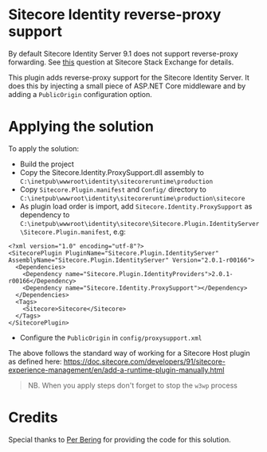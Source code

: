 ﻿# Sitecore Identity reverse-proxy support
By default Sitecore Identity Server 9.1 does not support reverse-proxy forwarding.
See [this](https://sitecore.stackexchange.com/questions/20841/identity-server-behind-reverse-proxy-not-reachable-by-cm) question at Sitecore Stack Exchange for details.

This plugin adds reverse-proxy support for the Sitecore Identity Server. It does this by injecting a small piece of ASP.NET Core middleware and by adding a `PublicOrigin` configuration option.

# Applying the solution
To apply the solution:
- Build the project
- Copy the Sitecore.Identity.ProxySupport.dll assembly to `C:\inetpub\wwwroot\identity\sitecoreruntime\production`
- Copy `Sitecore.Plugin.manifest` and `Config/` directory to `C:\inetpub\wwwroot\identity\sitecoreruntime\production\sitecore`
- As plugin load order is import, add `Sitecore.Identity.ProxySupport` as dependency to `C:\inetpub\wwwroot\identity\sitecore\Sitecore.Plugin.IdentityServer\Sitecore.Plugin.manifest`, e.g:
```
<?xml version="1.0" encoding="utf-8"?>
<SitecorePlugin PluginName="Sitecore.Plugin.IdentityServer" AssemblyName="Sitecore.Plugin.IdentityServer" Version="2.0.1-r00166">
  <Dependencies>
    <Dependency name="Sitecore.Plugin.IdentityProviders">2.0.1-r00166</Dependency>
    <Dependency name="Sitecore.Identity.ProxySupport"></Dependency>
  </Dependencies>
  <Tags>
    <Sitecore>Sitecore</Sitecore>
  </Tags>
</SitecorePlugin>
```
- Configure the `PublicOrigin` in `config/proxysupport.xml`


The above follows the standard way of working for a Sitecore Host plugin as defined here:
https://doc.sitecore.com/developers/91/sitecore-experience-management/en/add-a-runtime-plugin-manually.html

> NB. When you apply steps don't forget to stop the `w3wp` process

# Credits
Special thanks to [Per Bering](https://github.com/pbering) for providing the code for this solution.